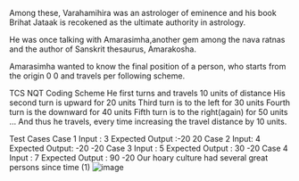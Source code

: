 Among these, Varahamihira was an astrologer of eminence and his book Brihat Jataak is recokened as the ultimate authority in astrology.

He was once talking with Amarasimha,another gem among the nava ratnas and the author of Sanskrit thesaurus, Amarakosha.

Amarasimha wanted to know the final position of a person, who starts from the origin 0 0 and travels per following scheme.

TCS NQT Coding
Scheme
He first turns and travels 10 units of distance
His second turn is upward for 20 units
Third turn is to the left for 30 units
Fourth turn is the downward for 40 units
Fifth turn is to the right(again) for 50 units
… And thus he travels, every time increasing the travel distance by 10 units.

Test Cases
Case 1
Input : 3
Expected Output :-20 20
Case 2
Input: 4
Expected Output: -20 -20
Case 3
Input : 5
Expected Output : 30 -20
Case 4
Input : 7
Expected Output : 90 -20
Our hoary culture had several great persons since time (1)
![image](https://github.com/230Souvik/Rotation_In_Axis_XY/assets/135532224/e071caa7-eddc-4f8d-9962-a780e950f33e)
